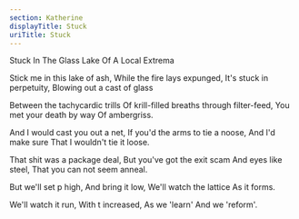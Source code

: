 ```yaml
---
section: Katherine
displayTitle: Stuck
uriTitle: Stuck
---
```


Stuck In The Glass Lake Of A Local Extrema

Stick me in this lake of ash,
While the fire lays expunged,
It's stuck in perpetuity,
Blowing out a cast of glass

Between the tachycardic trills
Of krill-filled breaths through filter-feed,
You met your death by way
Of ambergriss.

And I would cast you out a net,
If you'd the arms to tie a noose,
And I'd make sure
That I wouldn't tie it loose.

That shit was a package deal,
But you've got the exit scam
And eyes like steel,
That you can not seem anneal.

But we'll set p high,
And bring it low,
We'll watch the lattice
As it forms.

We'll watch it run,
With t increased,
As we 'learn'
And we 'reform'.
